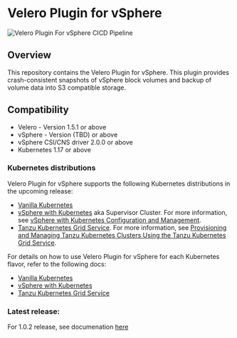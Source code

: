 # Velero Plugin for vSphere 

![Velero Plugin For vSphere CICD Pipeline](https://github.com/vmware-tanzu/velero-plugin-for-vsphere/workflows/Velero%20Plugin%20For%20vSphere%20CICD%20Pipeline/badge.svg)

## Overview
This repository contains the Velero Plugin for vSphere.  This plugin provides crash-consistent snapshots of vSphere block volumes and backup of volume data into S3 compatible storage.

## Compatibility
* Velero - Version 1.5.1 or above
* vSphere - Version (TBD)  or above
* vSphere CSI/CNS driver 2.0.0 or above
* Kubernetes 1.17 or above

### Kubernetes distributions

Velero Plugin for vSphere supports the following Kubernetes distributions in the upcoming release:

- [Vanilla Kubernetes](https://github.com/kubernetes/kubernetes)
- [vSphere with Kubernetes](https://blogs.vmware.com/vsphere/2019/08/introducing-project-pacific.html) aka Supervisor Cluster. For more information, see [vSphere with Kubernetes Configuration and Management](https://docs.vmware.com/en/VMware-vSphere/7.0/vmware-vsphere-with-kubernetes/GUID-152BE7D2-E227-4DAA-B527-557B564D9718.html).
- [Tanzu Kubernetes Grid Service](https://blogs.vmware.com/vsphere/2020/03/vsphere-7-tanzu-kubernetes-clusters.html). For more information, see [Provisioning and Managing Tanzu Kubernetes Clusters Using the Tanzu Kubernetes Grid Service](https://docs.vmware.com/en/VMware-vSphere/7.0/vmware-vsphere-with-kubernetes/GUID-7E00E7C2-D1A1-4F7D-9110-620F30C02547.html).

For details on how to use Velero Plugin for vSphere for each Kubernetes flavor, refer to the following docs:

- [Vanilla Kubernetes](docs/vanilla.md)
- [vSphere with Kubernetes](docs/supervisor.md)
- [Tanzu Kubernetes Grid Service](docs/guest.md)

### Latest release:
For 1.0.2 release, see documenation [here](https://github.com/vmware-tanzu/velero-plugin-for-vsphere/tree/v1.0.2)
